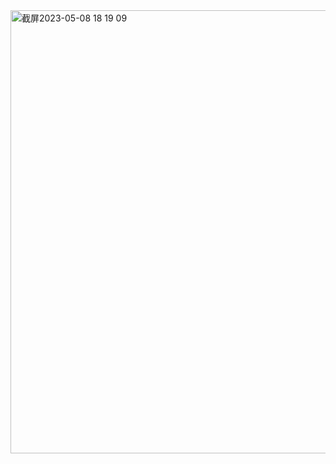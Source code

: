 
<img width="709" alt="截屏2023-05-08 18 19 09" src="https://user-images.githubusercontent.com/64821056/236799498-5dbdb0c2-a382-4333-b4e5-726ee06c2b99.png">
